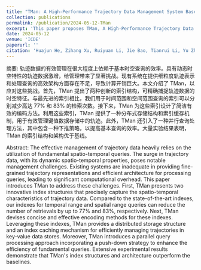 ```yaml
---
title: "TMan: A High-Performance Trajectory Data Management System Based on Key-value"
collection: publications
permalink: /publication/2024-05-12-TMan
excerpt: 'This paper proposes TMan, A High-Performance Trajectory Data Management System Based on Key-value.'
date: 2024-05-12
venue: 'ICDE'
paperurl: ''
citation: 'Huajun He, Zihang Xu, Ruiyuan Li, Jie Bao, Tianrui Li, Yu Zheng. TraSS: Efficient TMan: A High-Performance Trajectory Data Management System Based on Key-value Stores[C]//2024 IEEE 40th International Conference on Data Engineering (ICDE). IEEE, 2024'
---
```

摘要: 轨迹数据的有效管理在很大程度上依赖于基本时空查询的效率。具有动态时空特性的轨迹数据激增，给管理带来了显著挑战。现有系统在提供细粒度轨迹表示和处理查询的高效架构方面存在不足，导致计算开销巨大。本文介绍了 TMan，以应对这些挑战。首先，TMan 提出了两种创新的索引结构，可精确捕捉轨迹数据的时空特征。与最先进的索引相比，我们用于时间范围和空间范围查询的索引可以分别减少高达 77% 和 83% 的检索次数。接下来，TMan 为这些索引设计了简洁有效的编码方法。利用这些索引，TMan 提供了一种分布式存储结构和索引缓存机制，用于有效管理键值数据存储中的轨迹。此外，TMan 还引入了一种并行查询处理方法，其中包含一种下推策略，以提高基本查询的效率。大量实验结果表明，TMan 的索引结构和架构优于基线。

Abstract: The effective management of trajectory data heavily relies on the utilization of fundamental spatio-temporal queries. The surge in trajectory data, with its dynamic spatio-temporal properties, poses notable management challenges. Existing systems are inadequate in providing fine-grained trajectory representations and efficient architecture for processing queries, leading to significant computational overhead. This paper introduces TMan to address these challenges. First, TMan presents two innovative index structures that precisely capture the spatio-temporal characteristics of trajectory data. Compared to the state-of-the-art indexes, our indexes for temporal range and spatial range queries can reduce the number of retrievals by up to 77\% and 83\%, respectively. Next, TMan devises concise and effective encoding methods for these indexes. Leveraging these indexes, TMan provides a distributed storage structure and an index caching mechanism for efficiently managing trajectories in key-value data stores. Moreover, TMan introduces a parallel query processing approach incorporating a push-down strategy to enhance the efficiency of fundamental queries. Extensive experimental results demonstrate that TMan's index structures and architecture outperform the baselines.

<!-- ![image-20220406191310694](https://huajunge.github.io/academicpages/images/trass.png) --

Huajun He, Zihang Xu, Ruiyuan Li, Jie Bao, Tianrui Li, Yu Zheng. TraSS: Efficient TMan: A High-Performance Trajectory Data Management System Based on Key-value Stores[C]//2024 IEEE 40th International Conference on Data Engineering (ICDE). IEEE, 2024.
